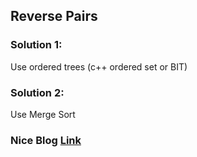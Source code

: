 ## Reverse Pairs

### Solution 1:
Use ordered trees (c++ ordered set or BIT)

### Solution 2:
Use Merge Sort

### Nice Blog [Link](https://leetcode.com/problems/reverse-pairs/discuss/97268/General-principles-behind-problems-similar-to-%22Reverse-Pairs%22)
